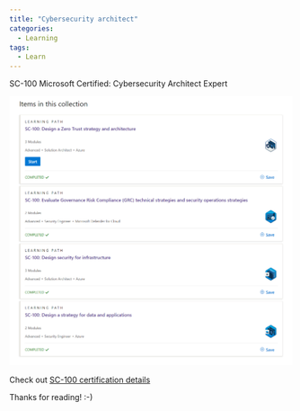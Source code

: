 ```yaml
---
title: "Cybersecurity architect"
categories:
  - Learning
tags:
  - Learn
---
```


SC-100 Microsoft Certified: Cybersecurity Architect Expert

![Cybersecurity architect learning paths](../assets/images/2022-07-15-cybersecurity-architect.png)

Check out [SC-100 certification details](https://docs.microsoft.com/certifications/cybersecurity-architect-expert/?wt.mc_id=pdebruin_content_blog_cnl_csasci)

Thanks for reading! :-)
